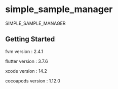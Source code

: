 # simple_sample_manager

SIMPLE_SAMPLE_MANAGER

## Getting Started

fvm version : 2.4.1

flutter version : 3.7.6

xcode version : 14.2

cocoapods version : 1.12.0